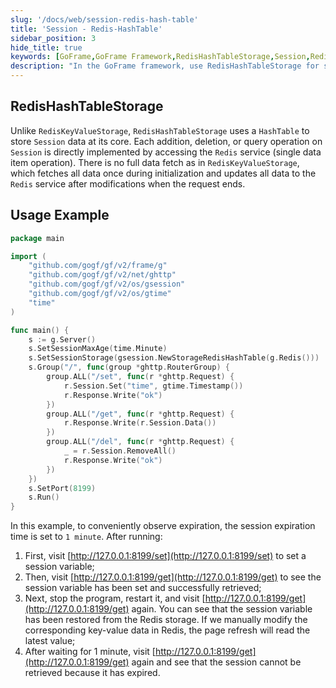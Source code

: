 ```yaml
---
slug: '/docs/web/session-redis-hash-table'
title: 'Session - Redis-HashTable'
sidebar_position: 3
hide_title: true
keywords: [GoFrame,GoFrame Framework,RedisHashTableStorage,Session,Redis Storage,Session Management,Go Development,Web Development,Session Expiration,Session Example]
description: "In the GoFrame framework, use RedisHashTableStorage for session management. Unlike RedisKeyValueStorage, this method operates directly through the Redis service without needing a full data fetch. The example code illustrates basic session setting, retrieval, and deletion operations, and how to integrate this feature in GoFrame."
---
```


## RedisHashTableStorage

Unlike `RedisKeyValueStorage`, `RedisHashTableStorage` uses a `HashTable` to store `Session` data at its core. Each addition, deletion, or query operation on `Session` is directly implemented by accessing the `Redis` service (single data item operation). There is no full data fetch as in `RedisKeyValueStorage`, which fetches all data once during initialization and updates all data to the `Redis` service after modifications when the request ends.

## Usage Example

```go
package main

import (
    "github.com/gogf/gf/v2/frame/g"
    "github.com/gogf/gf/v2/net/ghttp"
    "github.com/gogf/gf/v2/os/gsession"
    "github.com/gogf/gf/v2/os/gtime"
    "time"
)

func main() {
    s := g.Server()
    s.SetSessionMaxAge(time.Minute)
    s.SetSessionStorage(gsession.NewStorageRedisHashTable(g.Redis()))
    s.Group("/", func(group *ghttp.RouterGroup) {
        group.ALL("/set", func(r *ghttp.Request) {
            r.Session.Set("time", gtime.Timestamp())
            r.Response.Write("ok")
        })
        group.ALL("/get", func(r *ghttp.Request) {
            r.Response.Write(r.Session.Data())
        })
        group.ALL("/del", func(r *ghttp.Request) {
            _ = r.Session.RemoveAll()
            r.Response.Write("ok")
        })
    })
    s.SetPort(8199)
    s.Run()
}
```

In this example, to conveniently observe expiration, the session expiration time is set to `1 minute`. After running:

1. First, visit [http://127.0.0.1:8199/set](http://127.0.0.1:8199/set) to set a session variable;
2. Then, visit [http://127.0.0.1:8199/get](http://127.0.0.1:8199/get) to see the session variable has been set and successfully retrieved;
3. Next, stop the program, restart it, and visit [http://127.0.0.1:8199/get](http://127.0.0.1:8199/get) again. You can see that the session variable has been restored from the Redis storage. If we manually modify the corresponding key-value data in Redis, the page refresh will read the latest value;
4. After waiting for 1 minute, visit [http://127.0.0.1:8199/get](http://127.0.0.1:8199/get) again and see that the session cannot be retrieved because it has expired.